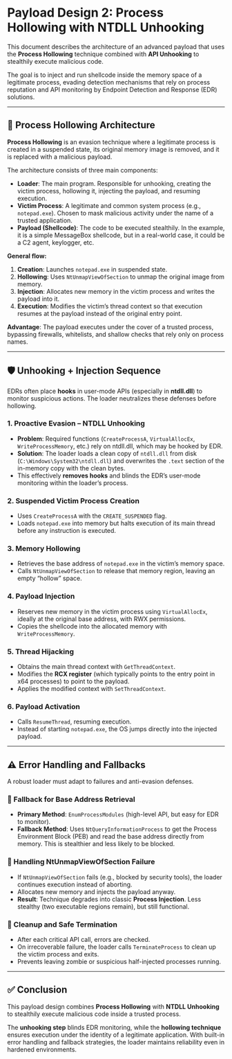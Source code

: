 # Payload Design 2: Process Hollowing with NTDLL Unhooking

This document describes the architecture of an advanced payload that uses the **Process Hollowing** technique combined with **API Unhooking** to stealthily execute malicious code.  

The goal is to inject and run shellcode inside the memory space of a legitimate process, evading detection mechanisms that rely on process reputation and API monitoring by Endpoint Detection and Response (EDR) solutions.

---

## 📌 Process Hollowing Architecture

**Process Hollowing** is an evasion technique where a legitimate process is created in a suspended state, its original memory image is removed, and it is replaced with a malicious payload.  

The architecture consists of three main components:

- **Loader**: The main program. Responsible for unhooking, creating the victim process, hollowing it, injecting the payload, and resuming execution.  
- **Victim Process**: A legitimate and common system process (e.g., `notepad.exe`). Chosen to mask malicious activity under the name of a trusted application.  
- **Payload (Shellcode)**: The code to be executed stealthily. In the example, it is a simple MessageBox shellcode, but in a real-world case, it could be a C2 agent, keylogger, etc.  

**General flow:**
1. **Creation**: Launches `notepad.exe` in suspended state.  
2. **Hollowing**: Uses `NtUnmapViewOfSection` to unmap the original image from memory.  
3. **Injection**: Allocates new memory in the victim process and writes the payload into it.  
4. **Execution**: Modifies the victim’s thread context so that execution resumes at the payload instead of the original entry point.  

**Advantage**: The payload executes under the cover of a trusted process, bypassing firewalls, whitelists, and shallow checks that rely only on process names.

---

## 🛡️ Unhooking + Injection Sequence

EDRs often place **hooks** in user-mode APIs (especially in **ntdll.dll**) to monitor suspicious actions. The loader neutralizes these defenses before hollowing.

### 1. **Proactive Evasion – NTDLL Unhooking**
- **Problem**: Required functions (`CreateProcessA`, `VirtualAllocEx`, `WriteProcessMemory`, etc.) rely on ntdll.dll, which may be hooked by EDR.  
- **Solution**: The loader loads a clean copy of `ntdll.dll` from disk (`C:\Windows\System32\ntdll.dll`) and overwrites the `.text` section of the in-memory copy with the clean bytes.  
- This effectively **removes hooks** and blinds the EDR’s user-mode monitoring within the loader’s process.  

### 2. **Suspended Victim Process Creation**
- Uses `CreateProcessA` with the `CREATE_SUSPENDED` flag.  
- Loads `notepad.exe` into memory but halts execution of its main thread before any instruction is executed.  

### 3. **Memory Hollowing**
- Retrieves the base address of `notepad.exe` in the victim’s memory space.  
- Calls `NtUnmapViewOfSection` to release that memory region, leaving an empty “hollow” space.  

### 4. **Payload Injection**
- Reserves new memory in the victim process using `VirtualAllocEx`, ideally at the original base address, with RWX permissions.  
- Copies the shellcode into the allocated memory with `WriteProcessMemory`.  

### 5. **Thread Hijacking**
- Obtains the main thread context with `GetThreadContext`.  
- Modifies the **RCX register** (which typically points to the entry point in x64 processes) to point to the payload.  
- Applies the modified context with `SetThreadContext`.  

### 6. **Payload Activation**
- Calls `ResumeThread`, resuming execution.  
- Instead of starting `notepad.exe`, the OS jumps directly into the injected payload.  

---

## ⚠️ Error Handling and Fallbacks

A robust loader must adapt to failures and anti-evasion defenses.  

### 🔹 Fallback for Base Address Retrieval
- **Primary Method**: `EnumProcessModules` (high-level API, but easy for EDR to monitor).  
- **Fallback Method**: Uses `NtQueryInformationProcess` to get the Process Environment Block (PEB) and read the base address directly from memory. This is stealthier and less likely to be blocked.  

### 🔹 Handling NtUnmapViewOfSection Failure
- If `NtUnmapViewOfSection` fails (e.g., blocked by security tools), the loader continues execution instead of aborting.  
- Allocates new memory and injects the payload anyway.  
- **Result**: Technique degrades into classic **Process Injection**. Less stealthy (two executable regions remain), but still functional.  

### 🔹 Cleanup and Safe Termination
- After each critical API call, errors are checked.  
- On irrecoverable failure, the loader calls `TerminateProcess` to clean up the victim process and exits.  
- Prevents leaving zombie or suspicious half-injected processes running.  

---

## ✅ Conclusion
This payload design combines **Process Hollowing** with **NTDLL Unhooking** to stealthily execute malicious code inside a trusted process.  

The **unhooking step** blinds EDR monitoring, while the **hollowing technique** ensures execution under the identity of a legitimate application. With built-in error handling and fallback strategies, the loader maintains reliability even in hardened environments.

